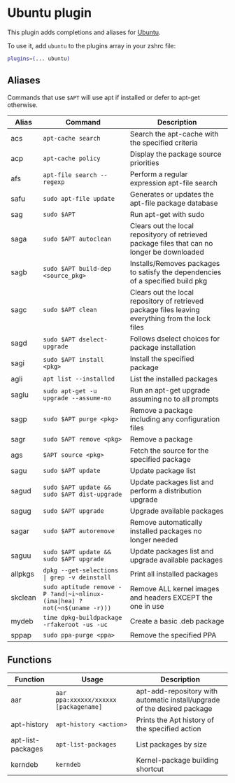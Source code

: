 # Ubuntu plugin

This plugin adds completions and aliases for [Ubuntu](https://www.ubuntu.com/).

To use it, add `ubuntu` to the plugins array in your zshrc file: 

```zsh
plugins=(... ubuntu)
```

## Aliases

Commands that use `$APT` will use apt if installed or defer to apt-get otherwise. 

| Alias    | Command                                                                | Description                                                                                       |
|----------|------------------------------------------------------------------------|---------------------------------------------------------------------------------------------------|
| acs      | `apt-cache search`                                                     | Search the apt-cache with the specified criteria                                                  |
| acp      | `apt-cache policy`                                                     | Display the package source priorities                                                             | 
| afs      | `apt-file search --regexp`                                             | Perform a regular expression apt-file search                                                      |
| safu     | `sudo apt-file update`                                                 | Generates or updates the apt-file package database                                                | 
| sag      | `sudo $APT`                                                            | Run apt-get with sudo                                                                             | 
| saga     | `sudo $APT autoclean`                                                  | Clears out the local reposityory of retrieved package files that can no longer be downloaded      | 
| sagb     | `sudo $APT build-dep <source_pkg>`                                     | Installs/Removes packages to satisfy the dependencies of a specified build pkg                    | 
| sagc     | `sudo $APT clean`                                                      | Clears out the local repository of retrieved package files leaving everything from the lock files | 
| sagd     | `sudo $APT dselect-upgrade`                                            | Follows dselect choices for package installation                                                  | 
| sagi     | `sudo $APT install <pkg>`                                              | Install the specified package                                                                     | 
| agli     | `apt list --installed`                                                 | List the installed packages                                                                       | 
| saglu    | `sudo apt-get -u upgrade --assume-no`                                  | Run an apt-get upgrade assuming no to all prompts                                                 | 
| sagp     | `sudo $APT purge <pkg>`                                                | Remove a package including any configuration files                                                | 
| sagr     | `sudo $APT remove <pkg>`                                               | Remove a package                                                                                  | 
| ags      | `$APT source <pkg>`                                                    | Fetch the source for the specified package                                                        | 
| sagu     | `sudo $APT update`                                                     | Update package list                                                                               | 
| sagud    | `sudo $APT update && sudo $APT dist-upgrade`                           | Update packages list and perform a distribution upgrade                                           | 
| sagug    | `sudo $APT upgrade`                                                    | Upgrade available packages                                                                        | 
| sagar    | `sudo $APT autoremove`                                                 | Remove automatically installed packages no longer needed                                          | 
| saguu    | `sudo $APT update && sudo $APT upgrade`                                | Update packages list and upgrade available packages                                               | 
| allpkgs  | `dpkg --get-selections \| grep -v deinstall`                           | Print all installed packages                                                                      | 
| skclean  | `sudo aptitude remove -P ?and(~i~nlinux-(ima\|hea) ?not(~n$(uname -r)))`  |Remove ALL kernel images and headers EXCEPT the one in use                                         |
| mydeb    | `time dpkg-buildpackage -rfakeroot -us -uc`                            | Create a basic .deb package                                                                       |
| sppap    | `sudo ppa-purge <ppa>`                                                 | Remove the specified PPA                                                                          | 


## Functions

| Function          | Usage                                 |Description                                                               |
|-------------------|---------------------------------------|--------------------------------------------------------------------------|
| aar               | `aar ppa:xxxxxx/xxxxxx [packagename]` | apt-add-repository with automatic install/upgrade of the desired package |
| apt-history       | `apt-history <action>`                | Prints the Apt history of the specified action                           |
| apt-list-packages | `apt-list-packages`                   | List packages by size                                                    |
| kerndeb           | `kerndeb`                             | Kernel-package building shortcut                                         | 


